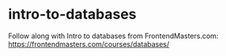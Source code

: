 # intro-to-databases

Follow along with Intro to databases from FrontendMasters.com:
https://frontendmasters.com/courses/databases/
